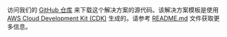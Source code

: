 访问我们的 [GitHub 仓库][source] 来下载这个解决方案的源代码。该解决方案模板是使用 [AWS Cloud Development Kit (CDK)][cdk] 生成的。请参考 [README.md][readme] 文件获取更多信息。

[source]: https://github.com/aws-samples/stable-diffusion-on-eks
[cdk]: http://aws.amazon.com/cdk/
[readme]: https://github.com/aws-samples/stable-diffusion-on-eks
